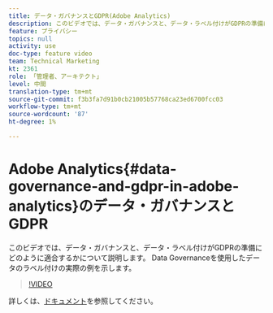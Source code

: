 ```yaml
---
title: データ・ガバナンスとGDPR(Adobe Analytics)
description: このビデオでは、データ・ガバナンスと、データ・ラベル付けがGDPRの準備にどのように適合するかについて説明します。 Data Governanceを使用したデータのラベル付けの実際の例を示します。
feature: プライバシー
topics: null
activity: use
doc-type: feature video
team: Technical Marketing
kt: 2361
role: 「管理者、アーキテクト」
level: 中間
translation-type: tm+mt
source-git-commit: f3b3fa7d91b0cb21005b57768ca23ed6700fcc03
workflow-type: tm+mt
source-wordcount: '87'
ht-degree: 1%

---
```



# Adobe Analytics{#data-governance-and-gdpr-in-adobe-analytics}のデータ・ガバナンスとGDPR

このビデオでは、データ・ガバナンスと、データ・ラベル付けがGDPRの準備にどのように適合するかについて説明します。 Data Governanceを使用したデータのラベル付けの実際の例を示します。

>[!VIDEO](https://video.tv.adobe.com/v/25455/?quality=12)

詳しくは、[ドキュメント](https://marketing.adobe.com/resources/help/en_US/analytics/gdpr/)を参照してください。